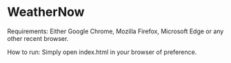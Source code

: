 # WeatherNow

Requirements:
Either Google Chrome, Mozilla Firefox, Microsoft Edge or any other recent browser.

How to run:
Simply open index.html in your browser of preference.
